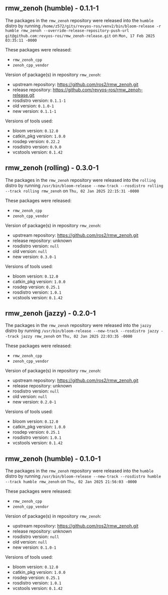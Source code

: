 ## rmw_zenoh (humble) - 0.1.1-1

The packages in the `rmw_zenoh` repository were released into the `humble` distro by running `/home/z572/gits/revyos-ros/venv2/bin/bloom-release -r humble rmw_zenoh --override-release-repository-push-url git@github.com:revyos-ros/rmw_zenoh-release.git` on `Mon, 17 Feb 2025 03:35:11 -0000`

These packages were released:
- `rmw_zenoh_cpp`
- `zenoh_cpp_vendor`

Version of package(s) in repository `rmw_zenoh`:

- upstream repository: https://github.com/ros2/rmw_zenoh.git
- release repository: https://github.com/revyos-ros/rmw_zenoh-release.git
- rosdistro version: `0.1.1-1`
- old version: `0.1.0-1`
- new version: `0.1.1-1`

Versions of tools used:

- bloom version: `0.12.0`
- catkin_pkg version: `1.0.0`
- rosdep version: `0.22.2`
- rosdistro version: `0.9.0`
- vcstools version: `0.1.42`


## rmw_zenoh (rolling) - 0.3.0-1

The packages in the `rmw_zenoh` repository were released into the `rolling` distro by running `/usr/bin/bloom-release --new-track --rosdistro rolling --track rolling rmw_zenoh` on `Thu, 02 Jan 2025 22:15:31 -0000`

These packages were released:
- `rmw_zenoh_cpp`
- `zenoh_cpp_vendor`

Version of package(s) in repository `rmw_zenoh`:

- upstream repository: https://github.com/ros2/rmw_zenoh.git
- release repository: unknown
- rosdistro version: `null`
- old version: `null`
- new version: `0.3.0-1`

Versions of tools used:

- bloom version: `0.12.0`
- catkin_pkg version: `1.0.0`
- rosdep version: `0.25.1`
- rosdistro version: `1.0.1`
- vcstools version: `0.1.42`


## rmw_zenoh (jazzy) - 0.2.0-1

The packages in the `rmw_zenoh` repository were released into the `jazzy` distro by running `/usr/bin/bloom-release --new-track --rosdistro jazzy --track jazzy rmw_zenoh` on `Thu, 02 Jan 2025 22:03:35 -0000`

These packages were released:
- `rmw_zenoh_cpp`
- `zenoh_cpp_vendor`

Version of package(s) in repository `rmw_zenoh`:

- upstream repository: https://github.com/ros2/rmw_zenoh.git
- release repository: unknown
- rosdistro version: `null`
- old version: `null`
- new version: `0.2.0-1`

Versions of tools used:

- bloom version: `0.12.0`
- catkin_pkg version: `1.0.0`
- rosdep version: `0.25.1`
- rosdistro version: `1.0.1`
- vcstools version: `0.1.42`


## rmw_zenoh (humble) - 0.1.0-1

The packages in the `rmw_zenoh` repository were released into the `humble` distro by running `/usr/bin/bloom-release --new-track --rosdistro humble --track humble rmw_zenoh` on `Thu, 02 Jan 2025 21:56:03 -0000`

These packages were released:
- `rmw_zenoh_cpp`
- `zenoh_cpp_vendor`

Version of package(s) in repository `rmw_zenoh`:

- upstream repository: https://github.com/ros2/rmw_zenoh.git
- release repository: unknown
- rosdistro version: `null`
- old version: `null`
- new version: `0.1.0-1`

Versions of tools used:

- bloom version: `0.12.0`
- catkin_pkg version: `1.0.0`
- rosdep version: `0.25.1`
- rosdistro version: `1.0.1`
- vcstools version: `0.1.42`


